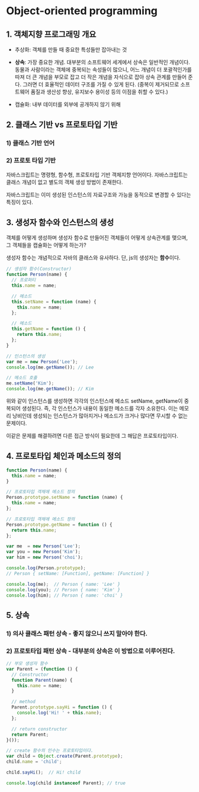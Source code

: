 # Object-oriented programming

## 1. 객체지향 프로그래밍 개요

* 추상화: 객체를 만들 때 중요한 특성들만 잡아내는 것

* **상속**: 가장 중요한 개념. 대부분의 소프트웨어 세게에서 상속은 일반적인 개념이다. 동물과 사람이라는 객체에 중복되는 속성들이 많으니, 어느 개념이 더 포괄적인가를 따져 더 큰 개념을 부모로 잡고 더 작은 개념을 자식으로 잡아 상속 관계를 만들어 준다. 그러면 더 효율적인 데이터 구조를 가질 수 있게 된다. (중복이 제거되므로 소프트웨어 품질과 생산성 향상, 유지보수 용이성 등의 이점을 취할 수 있다.)

* 캡슐화: 내부 데이터를 외부에 공개하지 않기 위해

## 2. 클래스 기반 vs 프로토타입 기반

### 1) 클래스 기반 언어

### 2) 프로토 타입 기반

자바스크립트는 명령형, 함수형, 프로토타입 기반 객체지향 언어이다. 자바스크립트는 클래스 개념이 없고 별도의 객체 생성 방법이 존재한다.

자바스크립트는 이미 생성된 인스턴스의 자료구조와 가능을 동적으로 변경할 수 있다는 특징이 있다. 

## 3. 생성자 함수와 인스턴스의 생성

객체를 어떻게 생성하며 생성자 함수로 만들어진 객체들이 어떻게 상속관계를 맺으며,
그 객체들을 캡슐화는 어떻게 하는가?

생성자 함수는 개념적으로 자바의 클래스와 유사하다. 단, js의 생성자는 **함수**이다.

```javascript
// 생성자 함수(Constructor)
function Person(name) {
  // 프로퍼티
  this.name = name;

  // 메소드
  this.setName = function (name) {
    this.name = name;
  };

  // 메소드
  this.getName = function () {
    return this.name;
  };
}

// 인스턴스의 생성
var me = new Person('Lee');
console.log(me.getName()); // Lee

// 메소드 호출
me.setName('Kim');
console.log(me.getName()); // Kim
```
위와 같이 인스턴스를 생성하면 각각의 인스턴스에 메소드 setName, getName이 중복되어 생성된다. 즉, 각 인스턴스가 내용이 동일한 메소드를 각자 소유한다. 이는 메모리 낭비인데 생성되는 인스턴스가 많아지거나 메소드가 크거나 많다면 무시할 수 없는 문제이다.

이같은 문제를 해결하려면 다른 접근 방식이 필요한데 그 해답은 프로토타입이다.

## 4. 프로토타입 체인과 메소드의 정의

```javascript
function Person(name) {
  this.name = name;
}

// 프로토타입 객체에 메소드 정의
Person.prototype.setName = function (name) {
  this.name = name;
};

// 프로토타입 객체에 메소드 정의
Person.prototype.getName = function () {
  return this.name;
};

var me  = new Person('Lee');
var you = new Person('Kim');
var him = new Person('choi');

console.log(Person.prototype); 
// Person { setName: [Function], getName: [Function] }

console.log(me);  // Person { name: 'Lee' }
console.log(you); // Person { name: 'Kim' }
console.log(him); // Person { name: 'choi' }
```

## 5. 상속

### 1) 의사 클래스 패턴 상속 - 좋지 않으니 쓰지 말아야 한다.
### 2) 프로토타입 패턴 상속 - 대부분의 상속은 이 방법으로 이루어진다.

```javascript
// 부모 생성자 함수
var Parent = (function () {
  // Constructor
  function Parent(name) {
    this.name = name;
  }

  // method
  Parent.prototype.sayHi = function () {
    console.log('Hi! ' + this.name);
  };

  // return constructor
  return Parent;
}());

// create 함수의 인수는 프로토타입이다. 
var child = Object.create(Parent.prototype);
child.name = 'child';

child.sayHi();  // Hi! child

console.log(child instanceof Parent); // true
```